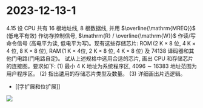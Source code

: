 # 2023-12-13-1
4.15 设 $\mathrm{CPU}$ 共有 16 根地址线, 8 根数据线, 并用 $\overline{\mathrm{MREQ}}$ (低电平有效) 作访存控制信号, $\mathrm{R} / \overline{\mathrm{W}}$ 作读/写命令信号 (高电平为读, 低电平为写)。现有这些存储芯片: $\operatorname{ROM}(2 \mathrm{~K} \times 8$ 位, $4 \mathrm{~K} \times 4$ 位, $8 \mathrm{~K} \times 8$ 位), $\operatorname{RAM}(1 \mathrm{~K} \times 4$位, $2 \mathrm{~K} \times 8$ 位, $4 \mathrm{~K} \times 8$ 位) 及 74138 译码器和其他门电路(门电路自定)。
试从上述规格中选用合适的芯片, 画出 CPU 和存储芯片的连接图。要求如下:
(1) 最小 $4 \mathrm{~K}$ 地址为系统程序区, $4096 \sim 16383$ 地址范围为用户程序区。
(2) 指出逶用的存储芯片类型及数量。
(3) 详细画出片选逻辑。

- [[字扩展和位扩展]]

![](https://obsdian-img-1319433252.cos.ap-shanghai.myqcloud.com/2023-12-14-1.jpg)
